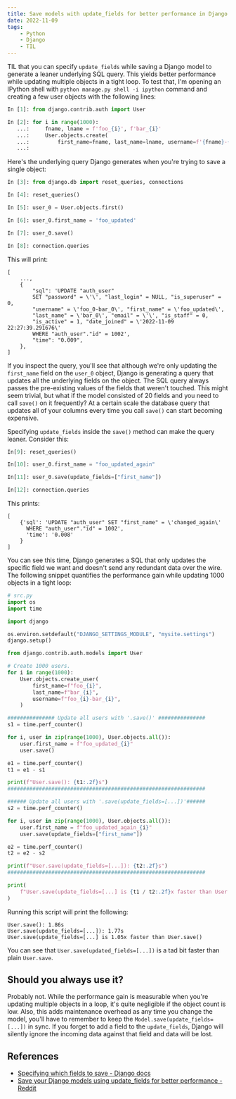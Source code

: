 ```yaml
---
title: Save models with update_fields for better performance in Django
date: 2022-11-09
tags:
    - Python
    - Django
    - TIL
---
```


TIL that you can specify `update_fields` while saving a Django model to generate a
leaner underlying SQL query. This yields better performance while updating multiple
objects in a tight loop. To test that, I'm opening an IPython shell with
`python manage.py shell -i ipython` command and creating a few user objects with the
following lines:

```python
In [1]: from django.contrib.auth import User

In [2]: for i in range(1000):
   ...:     fname, lname = f'foo_{i}', f'bar_{i}'
   ...:     User.objects.create(
   ...:         first_name=fname, last_name=lname, username=f'{fname}-{lname}')
   ...:
```

Here's the underlying query Django generates when you're trying to save a single object:

```python
In [3]: from django.db import reset_queries, connections

In [4]: reset_queries()

In [5]: user_0 = User.objects.first()

In [6]: user_0.first_name = 'foo_updated'

In [7]: user_0.save()

In [8]: connection.queries

```
This will print:

```
[
    ...,
    {
        "sql": 'UPDATE "auth_user"
        SET "password" = \'\', "last_login" = NULL, "is_superuser" = 0,
        "username" = \'foo_0-bar_0\', "first_name" = \'foo_updated\',
        "last_name" = \'bar_0\', "email" = \'\', "is_staff" = 0,
        "is_active" = 1, "date_joined" = \'2022-11-09 22:27:39.291676\'
        WHERE "auth_user"."id" = 1002',
        "time": "0.009",
    },
]
```

If you inspect the query, you'll see that although we're only updating the `first_name`
field on the `user_0` object, Django is generating a query that updates all the
underlying fields on the object. The SQL query always passes the pre-existing values of
the fields that weren't touched. This might seem trivial, but what if the model
consisted of 20 fields and you need to call `save()` on it frequently? At a certain
scale the database query that updates all of your columns every time you call `save()`
can start becoming expensive.

Specifying `update_fields` inside the `save()` method can make the query leaner.
Consider this:

```python
In[9]: reset_queries()

In[10]: user_0.first_name = "foo_updated_again"

In[11]: user_0.save(update_fields=["first_name"])

In[12]: connection.queries
```

This prints:

```
[
    {'sql': 'UPDATE "auth_user" SET "first_name" = \'changed_again\'
      WHERE "auth_user"."id" = 1002',
      'time': '0.008'
    }
]
```

You can see this time, Django generates a SQL that only updates the specific field
we want and doesn't send any redundant data over the wire. The following snippet
quantifies the performance gain while updating 1000 objects in a tight loop:

```python
# src.py
import os
import time

import django

os.environ.setdefault("DJANGO_SETTINGS_MODULE", "mysite.settings")
django.setup()

from django.contrib.auth.models import User

# Create 1000 users.
for i in range(1000):
    User.objects.create_user(
        first_name=f"foo_{i}",
        last_name=f"bar_{i}",
        username=f"foo_{i}-bar_{i}",
    )

############### Update all users with '.save()' ###############
s1 = time.perf_counter()

for i, user in zip(range(1000), User.objects.all()):
    user.first_name = f"foo_updated_{i}"
    user.save()

e1 = time.perf_counter()
t1 = e1 - s1

print(f"User.save(): {t1:.2f}s")
###############################################################

###### Update all users with '.save(update_fields=[...])'######
s2 = time.perf_counter()

for i, user in zip(range(1000), User.objects.all()):
    user.first_name = f"foo_updated_again_{i}"
    user.save(update_fields=["first_name"])

e2 = time.perf_counter()
t2 = e2 - s2

print(f"User.save(update_fields=[...]): {t2:.2f}s")
###############################################################

print(
    f"User.save(update_fields=[...] is {t1 / t2:.2f}x faster than User.save()"
)
```

Running this script will print the following:

```
User.save(): 1.86s
User.save(update_fields=[...]): 1.77s
User.save(update_fields=[...] is 1.05x faster than User.save()
```
You can see that `User.save(updated_fields=[...])` is a tad bit faster than plain
`User.save`.

## Should you always use it?

Probably not. While the performance gain is measurable when you're updating multiple
objects in a loop, it's quite negligible if the object count is low. Also, this adds
maintenance overhead as any time you change the model, you'll have to remember to keep
the `Model.save(update_fields=[...])` in sync. If you forget to add a field to the
`update_fields`, Django will silently ignore the incoming data against that field and
data will be lost.

## References

* [Specifying which fields to save - Django docs](https://docs.djangoproject.com/en/4.1/ref/models/instances/#specifying-which-fields-to-save)
* [Save your Django models using update_fields for better performance - Reddit](https://www.reddit.com/r/django/comments/nynfab/save_your_django_models_using_update_fields_for/)
